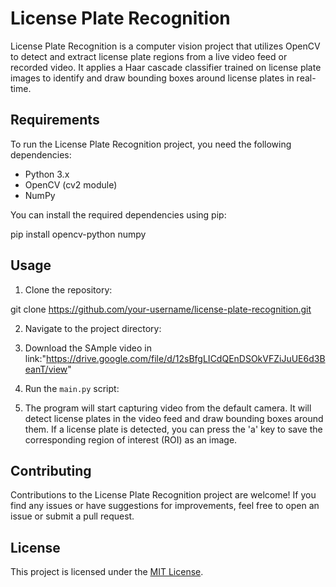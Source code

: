 # License Plate Recognition

License Plate Recognition is a computer vision project that utilizes OpenCV to detect and extract license plate regions from a live video feed or recorded video. It applies a Haar cascade classifier trained on license plate images to identify and draw bounding boxes around license plates in real-time.

## Requirements

To run the License Plate Recognition project, you need the following dependencies:

- Python 3.x
- OpenCV (cv2 module)
- NumPy

You can install the required dependencies using pip:

pip install opencv-python numpy
## Usage

1. Clone the repository:

git clone https://github.com/your-username/license-plate-recognition.git

2. Navigate to the project directory:

3. Download the SAmple video in link:"https://drive.google.com/file/d/12sBfgLICdQEnDSOkVFZiJuUE6d3BeanT/view"

4. Run the `main.py` script:

5. The program will start capturing video from the default camera. It will detect license plates in the video feed and draw bounding boxes around them. If a license plate is detected, you can press the 'a' key to save the corresponding region of interest (ROI) as an image.

## Contributing

Contributions to the License Plate Recognition project are welcome! If you find any issues or have suggestions for improvements, feel free to open an issue or submit a pull request.

## License

This project is licensed under the [MIT License](LICENSE).
